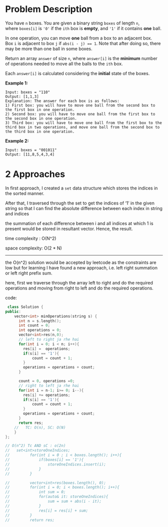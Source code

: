 # **Problem Description**

You have `n` boxes. You are given a binary string `boxes` of length `n`, where `boxes[i]` is `'0'` if the `ith` box is **empty**, and `'1'` if it contains **one** ball.

In one operation, you can move **one** ball from a box to an adjacent box. Box `i` is adjacent to box `j` if `abs(i - j) == 1`. Note that after doing so, there may be more than one ball in some boxes.

Return an array `answer` of size `n`, where `answer[i]` is the **minimum** number of operations needed to move all the balls to the `ith` box.

Each `answer[i]` is calculated considering the **initial** state of the boxes.

**Example 1:**

```
Input: boxes = "110"
Output: [1,1,3]
Explanation: The answer for each box is as follows:
1) First box: you will have to move one ball from the second box to the first box in one operation.
2) Second box: you will have to move one ball from the first box to the second box in one operation.
3) Third box: you will have to move one ball from the first box to the third box in two operations, and move one ball from the second box to the third box in one operation.

```

**Example 2:**

```
Input: boxes = "001011"
Output: [11,8,5,4,3,4]
```

# 2 Approaches

In first approach, I created a `set` data structure which stores the indices in the sorted manner.

After that, I traversed through the set to get the indices of ‘1’ in the given string so that I can find the absolute difference between each index in string and indices

the summation of each difference between i and all indices at which 1 is present would be stored in resultant vector. Hence, the result.

time complexity : O(N^2)

space complexity: O(2 * N)

---

the O(n^2) solution would be accepted by leetcode as the constraints are low but for learning I have found a new approach, i.e. left right summation or left right prefix sum.

here, first we traverse through the array left to right and do the required operations and moving from right to left and do the required operations.

code:

```cpp
 class Solution {
public:
    vector<int> minOperations(string s) {
      int n = s.length();
      int count = 0; 
      int operations = 0; 
      vector<int>res(n,0);
      // left to right ja rhe hai 
      for(int i = 0; i < n; i++){
        res[i] =  operations;
        if(s[i] == '1'){
            count = count + 1;
        }
        operations = operations + count;
      }

      count = 0, operations =0;
      // right to left ja rhe hai
      for(int i = n-1; i>= 0; i--){
        res[i] += operations; 
        if(s[i] == '1'){
            count = count + 1; 
        }
        operations = operations + count; 
      }
      return res;
    //   TC: O(n), SC: O(N)
    }
};

// O(n^2) Tc AND sC : o(2n)
//   set<int>storeOneIndices; 
//         for(int i = 0 ; i < boxes.length(); i++){
//             if(boxes[i] == '1'){
//                 storeOneIndices.insert(i);
//             }
//         }

//         vector<int>res(boxes.length(), 0);
//         for(int i = 0; i < boxes.length(); i++){
//             int sum = 0; 
//             for(auto& it: storeOneIndices){
//                 sum = sum + abs(i - it);
//             }
//             res[i] = res[i] + sum;
//         }
//         return res;
```